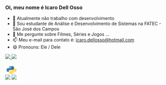 ### Oi, meu nome é Icaro Dell Osso

- 🔭 Atualmente não trabalho com desenvolvimento
- 🌱 Sou estudante de Análise e Desenvolvimento de Sistemas na FATEC - São José dos Campos
- 💬 Me pergunte sobre Filmes, Séries e Jogos ...
- 📫 Meu e-mail para contato é: icaro.dellosso@hotmail.com
- 😄 Pronouns: Ele / Dele

<div>
  <a href="https://github.com/Mikkenz">
  <img height="160em" src="https://github-readme-stats.vercel.app/api?username=Mikkenz&show_icons=true&theme=darcula&include_all_commits=true&count_private=true"/>
  <img height="160em" src="https://github-readme-stats.vercel.app/api/top-langs/?username=Mikkenz&layout=compact&langs_count=7&theme=darcula"/>
</div>
  <div style="display: inline_block"><br>
  <img align="center" alt="Rafa-Python" height="30" width="40" src="https://raw.githubusercontent.com/devicons/devicon/master/icons/python/python-original.svg">
</div>

 <div>
  <a href="https://www.instagram.com/_mikken/" target="_blank"><img src="https://img.shields.io/badge/-Instagram-%23E4405F?style=for-the-badge&logo=instagram&logoColor=white" target="_blank"></a>
  <a href = "mailto:icaro.dellosso@hotmail.com"><img src="https://img.shields.io/badge/Microsoft_Outlook-0078D4?style=for-the-badge&logo=microsoft-outlook&logoColor=white" target="_blank"></a>
 </div>
